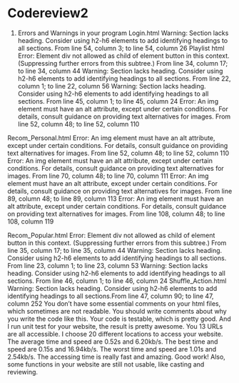 # Codereview2
1.	Errors and Warnings in your program
Login.html
Warning: Section lacks heading. Consider using h2-h6 elements to add identifying headings to all sections. From line 54, column 3; to line 54, column 26
Playlist html
Error: Element div not allowed as child of element button in this context. (Suppressing further errors from this subtree.) From line 34, column 17; to line 34, column 44
Warning: Section lacks heading. Consider using h2-h6 elements to add identifying headings to all sections. From line 22, column 1; to line 22, column 56
Warning: Section lacks heading. Consider using h2-h6 elements to add identifying headings to all sections. From line 45, column 1; to line 45, column 24
Error: An img element must have an alt attribute, except under certain conditions. For details, consult guidance on providing text alternatives for images.
From line 52, column 48; to line 52, column 110

Recom_Personal.html
Error: An img element must have an alt attribute, except under certain conditions. For details, consult guidance on providing text alternatives for images. From line 52, column 48; to line 52, column 110
Error: An img element must have an alt attribute, except under certain conditions. For details, consult guidance on providing text alternatives for images. From line 70, column 48; to line 70, column 111
Error: An img element must have an alt attribute, except under certain conditions. For details, consult guidance on providing text alternatives for images. From line 89, column 48; to line 89, column 113
Error: An img element must have an alt attribute, except under certain conditions. For details, consult guidance on providing text alternatives for images. From line 108, column 48; to line 108, column 119

Recom_Popular.html
Error: Element div not allowed as child of element button in this context. (Suppressing further errors from this subtree.) From line 35, column 17; to line 35, column 44
Warning: Section lacks heading. Consider using h2-h6 elements to add identifying headings to all sections. From line 23, column 1; to line 23, column 53
Warning: Section lacks heading. Consider using h2-h6 elements to add identifying headings to all sections. From line 46, column 1; to line 46, column 24
Shuffle_Action.html
Warning: Section lacks heading. Consider using h2-h6 elements to add identifying headings to all sections.From line 47, column 90; to line 47, column 252
You don’t have some essential comments on your html files, which sometimes are not readable. You should write comments about why you write the code like this.
Your code is testable, which is pretty good. And I run unit test for your website, the result is pretty awesome. You 13 URLs are all accessible. I choose 20 different locations to access your website. The average time and speed are 0.52s and 6.20kb/s. The best time and speed are 0.15s and 16.94kb/s. The worst time and speed are 1.01s and 2.54kb/s. The accessing time is really fast and amazing. Good work!
Also, some functions in your website are still not usable, like casting and reviewing.

